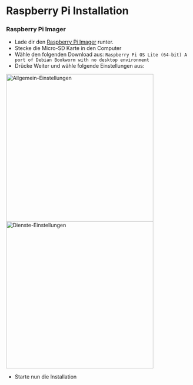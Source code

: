 # Raspberry Pi Installation

### Raspberry Pi Imager
- Lade dir den [Raspberry Pi Imager](https://www.raspberrypi.com/software/) runter. 
- Stecke die Micro-SD Karte in den Computer
- Wähle den folgenden Download aus: `Raspberry Pi OS Lite (64-bit) A port of Debian Bookworm with no desktop environment`
 - Drücke Weiter und wähle folgende Einstellungen aus:

<img src="https://i.2807.eu/tIEot.png" alt="Allgemein-Einstellungen" width="400"/>
<img src="https://i.2807.eu/3ZmXM.png" alt="Dienste-Einstellungen" width="400"/>

 - Starte nun die Installation
